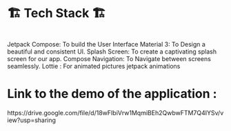 <h1>🏗️ Tech Stack 🏗️</h1>
</br>
Jetpack Compose: To build the User Interface
Material 3: To Design a beautiful and consistent UI.
Splash Screen: To create a captivating splash screen for our app.
Compose Navigation: To Navigate between screens seamlessly.
Lottie : For animated pictures
jetpack animations


<h1>Link to the demo of the application :</h1>https://drive.google.com/file/d/18wFIbiVrw1MqmiBEh2QwbwFTM7Q4IYSv/view?usp=sharing
